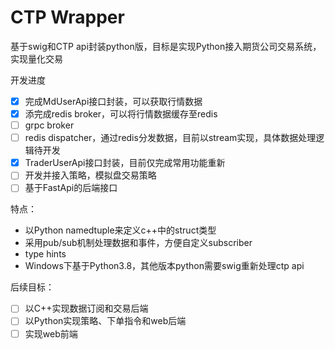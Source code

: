 # CTP Wrapper

基于swig和CTP api封装python版，目标是实现Python接入期货公司交易系统，实现量化交易

开发进度
- [x] 完成MdUserApi接口封装，可以获取行情数据
- [x] 添完成redis broker，可以将行情数据缓存至redis
- [ ] grpc broker
- [ ] redis dispatcher，通过redis分发数据，目前以stream实现，具体数据处理逻辑待开发
- [x] TraderUserApi接口封装，目前仅完成常用功能重新
- [ ] 开发并接入策略，模拟盘交易策略
- [ ] 基于FastApi的后端接口

特点：
 - 以Python namedtuple来定义c++中的struct类型
 - 采用pub/sub机制处理数据和事件，方便自定义subscriber
 - type hints
 - Windows下基于Python3.8，其他版本python需要swig重新处理ctp api

后续目标：
- [ ] 以C++实现数据订阅和交易后端
- [ ] 以Python实现策略、下单指令和web后端
- [ ] 实现web前端
